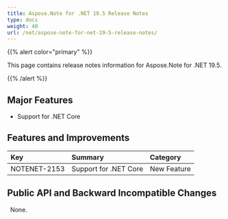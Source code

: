 ```yaml
---
title: Aspose.Note for .NET 19.5 Release Notes
type: docs
weight: 40
url: /net/aspose-note-for-net-19-5-release-notes/
---
```


{{% alert color="primary" %}} 

This page contains release notes information for Aspose.Note for .NET 19.5.

{{% /alert %}} 
## **Major Features**
- Support for .NET Core
## **Features and Improvements**


|**Key**|**Summary**|**Category**|
| :- | :- | :- |
|NOTENET-2153|Support for .NET Core|New Feature|
## **Public API and Backward Incompatible Changes**
` `None.
